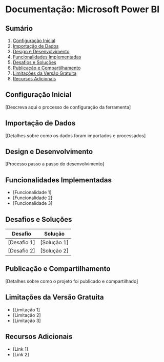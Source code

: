 # Documentação: Microsoft Power BI

## Sumário
1. [Configuração Inicial](#configuração-inicial)
2. [Importação de Dados](#importação-de-dados)
3. [Design e Desenvolvimento](#design-e-desenvolvimento)
4. [Funcionalidades Implementadas](#funcionalidades-implementadas)
5. [Desafios e Soluções](#desafios-e-soluções)
6. [Publicação e Compartilhamento](#publicação-e-compartilhamento)
7. [Limitações da Versão Gratuita](#limitações-da-versão-gratuita)
8. [Recursos Adicionais](#recursos-adicionais)

## Configuração Inicial

[Descreva aqui o processo de configuração da ferramenta]

## Importação de Dados

[Detalhes sobre como os dados foram importados e processados]

## Design e Desenvolvimento

[Processo passo a passo do desenvolvimento]

## Funcionalidades Implementadas

- [Funcionalidade 1]
- [Funcionalidade 2]
- [Funcionalidade 3]

## Desafios e Soluções

| Desafio | Solução |
|---------|---------|
| [Desafio 1] | [Solução 1] |
| [Desafio 2] | [Solução 2] |

## Publicação e Compartilhamento

[Detalhes sobre como o projeto foi publicado e compartilhado]

## Limitações da Versão Gratuita

- [Limitação 1]
- [Limitação 2]
- [Limitação 3]

## Recursos Adicionais

- [Link 1]
- [Link 2]
